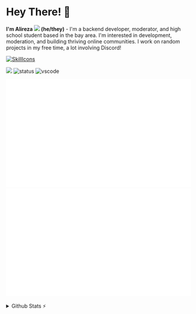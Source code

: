 # Hey There! 👋
**I'm Alireza <img src="https://media.giphy.com/media/WUlplcMpOCEmTGBtBW/giphy.gif" width="30"> (he/they)** - I'm a backend developer, moderator, and high school student based in the bay area. I'm interested in development, moderation, and building thriving online communities. I work on random projects in my free time, a lot involving Discord!

[![SkillIcons](https://skillicons.dev/icons?i=js,ts,go,nodejs,express,nestjs,mongodb,postgres,linux,docker)](https://skillicons.dev)<br/>

[![](https://visitcount.itsvg.in/api?id=alirezanqp&icon=0&color=12)](https://visitcount.itsvg.in)
![status](https://nocache.advaith.workers.dev?url=https://img.shields.io/endpoint?url=https://dev.discordprofiles.me/api/badge/status/276544649148235776?simple=true)
![vscode](https://nocache.advaith.workers.dev?url=https://img.shields.io/endpoint?url=https://dev.discordprofiles.me/api/badge/vscode/276544649148235776)


![](https://raw.githubusercontent.com/alirezanqp/github-stats/master/generated/overview.svg#gh-dark-mode-only)
![](https://raw.githubusercontent.com/alirezanqp/github-stats/master/generated/overview.svg#gh-light-mode-only)

<details>
  <summary>Github Stats ⚡</summary>
  
  <a href="#">![Anurag's GitHub stats](https://github-readme-stats.vercel.app/api?username=alirezanqp&show_icons=true&theme=)</a>
  <a href="#">![Top Langs](https://github-readme-stats.vercel.app/api/top-langs/?username=alirezanqp&layout=compact&theme=)</a>
</details>
